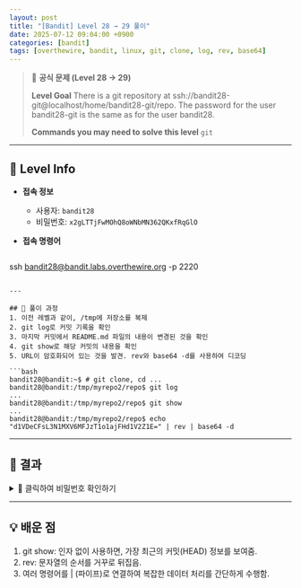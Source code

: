 ```yaml
---
layout: post
title: "[Bandit] Level 28 → 29 풀이"
date: 2025-07-12 09:04:00 +0900
categories: [bandit]
tags: [overthewire, bandit, linux, git, clone, log, rev, base64]
---
```


> 📝 **공식 문제 (Level 28 → 29)**
>
> **Level Goal**
> There is a git repository at ssh://bandit28-git@localhost/home/bandit28-git/repo. The password for the user bandit28-git is the same as for the user bandit28.
>
> **Commands you may need to solve this level**
> `git`

---

## 🔐 Level Info

- **접속 정보**
  - 사용자: `bandit28`
  - 비밀번호: `x2gLTTjFwMOhQ8oWNbMN362QKxfRqGlO`
  
- **접속 명령어**

  ```bash
ssh bandit28@bandit.labs.overthewire.org -p 2220
  ```

---

## 🧪 풀이 과정
1. 이전 레벨과 같이, /tmp에 저장소를 복제
2. git log로 커밋 기록을 확인
3. 마지막 커밋에서 README.md 파일의 내용이 변경된 것을 확인
4. git show로 해당 커밋의 내용을 확인
5. URL이 암호화되어 있는 것을 발견. rev와 base64 -d를 사용하여 디코딩

```bash
bandit28@bandit:~$ # git clone, cd ...
bandit28@bandit:/tmp/myrepo2/repo$ git log
...
bandit28@bandit:/tmp/myrepo2/repo$ git show
...
bandit28@bandit:/tmp/myrepo2/repo$ echo "d1VDeCFsL3N1MXV6MFJzT1o1ajFHd1V2Z1E=" | rev | base64 -d
```

---

## 🎯 결과

<details markdown="1">
<summary>👀 클릭하여 비밀번호 확인하기</summary>

```bash
cGWpMaKXVwDUNgPAVJbWYuGHVn9zl3j8
```

</details>

---

## 💡 배운 점
1. git show: 인자 없이 사용하면, 가장 최근의 커밋(HEAD) 정보를 보여줌.
2. rev: 문자열의 순서를 거꾸로 뒤집음.
3. 여러 명령어를 | (파이프)로 연결하여 복잡한 데이터 처리를 간단하게 수행함.

